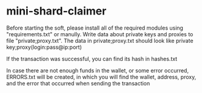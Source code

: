 # mini-shard-claimer

Before starting the soft, please install all of the required modules using "requirements.txt" or manully. Write data about private keys and proxies to file "private;proxy.txt". The data in private;proxy.txt should look like private key;proxy(login:pass@ip:port)

If the transaction was successful, you can find its hash in hashes.txt

In case there are not enough funds in the wallet, or some error occurred, ERRORS.txt will be created, in which you will find the wallet, address, proxy, and the error that occurred when sending the transaction

